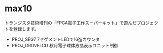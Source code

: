 # max10
トランジスタ技術増刊の「FPGA電子工作スーパーキット」で遊んだプロジェクトを登録します。

* PROJ_SEG7  7セグメントLEDで16進カウンタ
* PROJ_GROVELCD  秋月電子球体液晶表示ユニット制御
